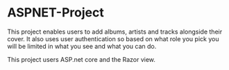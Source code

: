 # ASPNET-Project

This project enables users to add albums, artists and tracks alongside their cover. It also uses user authentication so based on what role you pick you will be limited
in what you see and what you can do.

This project users ASP.net core and the Razor view.
